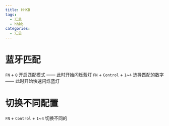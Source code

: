 ```yaml
---
title: HHKB
tags:
  - 汇总
  - hhkb
categories:
  - 汇总
---
```


# 蓝牙匹配

`FN` + `Q` 开启匹配模式 —— 此时开始闪烁蓝灯
`FN` + `Control` + `1`~`4` 选择匹配的数字 —— 此时开始快速闪烁蓝灯

# 切换不同配置

`FN` + `Control` + `1`~`4` 切换不同的